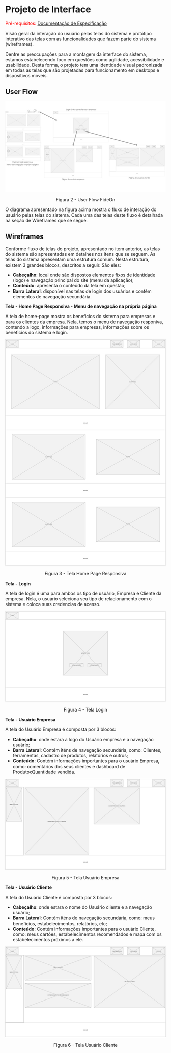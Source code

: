 
# Projeto de Interface

<span style="color:red">Pré-requisitos: <a href="2-Especificação do Projeto.md"> Documentação de Especificação</a></span>

Visão geral da interação do usuário pelas telas do sistema e protótipo interativo das telas com as funcionalidades que fazem parte do sistema (wireframes).

Dentre as preocupações para a montagem da interface do sistema, estamos estabelecendo foco em questões como agilidade, acessibilidade e usabilidade. Desta forma, o projeto tem uma identidade visual padronizada em todas as telas que são projetadas para funcionamento em desktops e dispositivos móveis.

## User Flow

![User Flow FideOn](img/userflow-fideon.jpeg)
<center>Figura 2 - User Flow FideOn</center>

O diagrama apresentado na figura acima mostra o fluxo de interação do usuário pelas telas do sistema. Cada uma das telas deste fluxo é detalhada na seção de Wireframes que se segue. 

## Wireframes

Conforme fluxo de telas do projeto, apresentado no item anterior, as telas do sistema são apresentadas em detalhes nos itens que se seguem. As telas do sistema apresentam uma estrutura comum. Nesta estrutura, existem 3 grandes blocos, descritos a seguir. São eles:
- **Cabeçalho**: local onde são dispostos elementos fixos de identidade (logo) e navegação principal do site (menu da aplicação);
- **Conteúdo**: apresenta o conteúdo da tela em questão;
- **Barra Lateral**: disponível nas telas de login dos usuários e contém elementos de navegação secundária.

**Tela - Home Page Responsiva - Menu de navegação na própria página**

A tela de home-page mostra os beneficios do sistema para empresas e para os clientes da empresa. Nela, temos o menu de navegação responiva, contendo a logo, informações para empresas, informações sobre os beneficios do sistema e login.

![Tela Home Page](img/tela-home-page.jpeg)
<center>Figura 3 - Tela Home Page Responsiva</center>

**Tela - Login**

A tela de login é uma para ambos os tipo de usuário, Empresa e Cliente da empresa. Nela, o usuário seleciona seu tipo de relacionamento com o sistema e coloca suas credencias de acesso.

![Tela Login](img/tela-login.jpeg)
<center>Figura 4 - Tela Login</center>

**Tela - Usuário Empresa**

A tela do Usuário Empresa é composta por 3 blocos:
- **Cabeçalho**: onde estara a logo do Usuário empresa e a navegação usuário;
- **Barra Lateral**: Contém iténs de navegação secundária, como: Clientes, ferramentas, cadastro de produtos, relatórios e outros;
- **Conteúdo**: Contém informações importantes para o usuário Empresa, como: comentários dos seus clientes e dashboard de ProdutoxQuantidade vendida.

![Tela Usuário Empresa](img/tela-empresa.jpeg)
<center>Figura 5 - Tela Usuário Empresa</center>

**Tela - Usuário Cliente**

A tela do Usuário Cliente é composta por 3 blocos:
- **Cabeçalho**: onde estara o nome do Usuário cliente e a navegação usuário;
- **Barra Lateral**: Contém iténs de navegação secundária, como: meus beneficios, estabelecimentos, relatórios, etc;
- **Conteúdo**: Contém informações importantes para o usuário Cliente, como: meus cartões, estabelecimentos recomendados e mapa com os estabelecimentos próximos a ele.

![Tela Usuário Cliente](img/tela-cliente.jpeg)
<center>Figura 6 - Tela Usuário Cliente</center>
